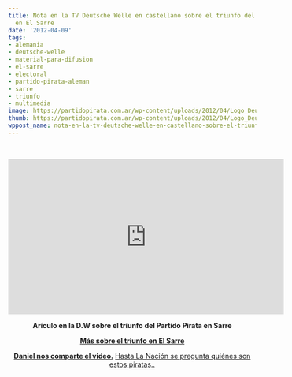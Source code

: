 ```yaml
---
title: Nota en la TV Deutsche Welle en castellano sobre el triunfo del Partido Pirata
  en El Sarre
date: '2012-04-09'
tags:
- alemania
- deutsche-welle
- material-para-difusion
- el-sarre
- electoral
- partido-pirata-aleman
- sarre
- triunfo
- multimedia
image: https://partidopirata.com.ar/wp-content/uploads/2012/04/Logo_DeutscheWelle.jpg
thumb: https://partidopirata.com.ar/wp-content/uploads/2012/04/Logo_DeutscheWelle-150x150.jpg
wppost_name: nota-en-la-tv-deutsche-welle-en-castellano-sobre-el-triunfo-del-partido-pirata-en-sarre
---
```


&nbsp;

<iframe src="http://www.youtube.com/embed/aaFmaYx3qo0" frameborder="0" width="560" height="315"></iframe>
<p style="text-align: center;"><strong>Arículo en la D.W sobre el triunfo del Partido Pirata en Sarre</strong></p>
<p style="text-align: center;"><strong><a href="https://partidopirata.com.ar/3664/el-partido-pirata-alemania-gano-en-las-elecciones-del-sarre-entra-en-el-parlamento">Más sobre el triunfo en El Sarre</a></strong></p>
<p style="text-align: center;"><strong><a href="http://www.mirincon.co/2012/04/donde-estan-los-piratas.html" target="_blank">Daniel nos comparte el video.</a></strong>
<a href="http://www.lanacion.com.ar/1463148-con-su-estilo-hippie-tecnologico-el-partido-pirata-gana-poder-en-alemania" target="_blank">Hasta La Nación se pregunta quiénes son estos piratas..</a></p>
